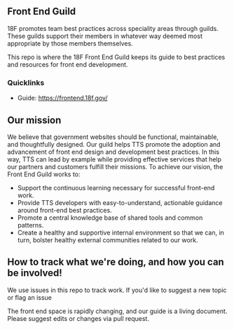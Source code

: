 ## Front End Guild

18F promotes team best practices across speciality areas through guilds. These guilds support their members in whatever way deemed most appropriate by those members themselves.

This repo is where the 18F Front End Guild keeps its guide to best practices and resources for front end development.

### Quicklinks

- Guide: https://frontend.18f.gov/

## Our mission
We believe that government websites should be functional, maintainable, and thoughtfully designed. Our guild helps TTS promote the adoption and advancement of front end design and development best practices. In this way, TTS can lead by example while providing effective services that help our partners and customers fulfill their missions.
To achieve our vision, the Front End Guild works to:
- Support the continuous learning necessary for successful front-end work.
- Provide TTS developers with easy-to-understand, actionable guidance around front-end best practices.
- Promote a central knowledge base of shared tools and common patterns.
- Create a healthy and supportive internal environment so that we can, in turn, bolster healthy external communities related to our work.

## How to track what we're doing, and how you can be involved!

We use issues in this repo to track work. If you'd like to suggest a new topic or flag an issue

The front end space is rapidly changing, and our guide is a living document. Please suggest edits or changes via pull request.
